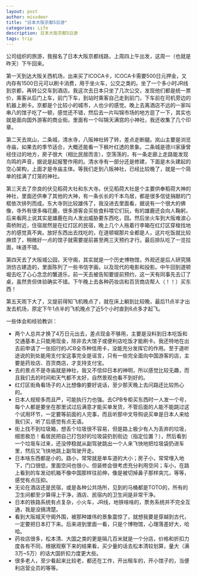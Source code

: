 ```yaml
---
layout: post
author: missdeer
title: "日本大阪京都5日游"
categories: Life
description: 日本大阪京都5日游
tags: trip
---
```


公司组织的旅游，我报名了日本大阪京都线路，上周四上午出发，这周一（也就是昨天）下午回来。

第一天到达大阪关西机场，出来买了ICOCA卡，ICOCA卡需要500日元押金，又内存有1500日元可以刷卡消费，用于坐火车，公交之类的。坐了一个多小时JR线到京都，再转公交车到酒店。我这次去日本只坐了几次公交，发现他们都是统一票价，乘客从后门上车，前门下车，到站时乘客自己走到前门，下车前在司机旁边的机器上刷卡。京都是个比较小的城市，人也少的感觉。晚上去离酒店不远的一家叫串八的馆子吃了一顿，感觉还不错，然后去一片叫锦市场的地方逛了一下，其实也就是面向国外游客的商业街。里面有一个叫锦天满宫的小神社，我还收集了几个印章。

第二天去岚山，二条城，清水寺，八阪神社转了转，差点走断腿。岚山主要是浏览寺庙，如果去的季节适合，大概还能看一下枫叶红透的景象。二条城是德川家康曾经住过的地方，房子很大（相比民居而言），空荡荡的，有一条走廊上走路能发现鸟鸣的声音，据说是起报警作用的。清水寺有一部分还是修建，下面是木头建起的空心架构，上面才是寺庙主体。等我们走到八阪神社，已经比较晚了，就是一个简单的挂满了灯笼的神社。

第三天去了奈良的伏见稻荷大社和东大寺。伏见稻荷大社是个主要供奉稻荷大神的神社，里面还供奉了其他的大神，有一条长长的千本鸟居，都是很多信徒捐献的门框依次排列而成。东大寺则比较雄伟了，我没进去里面看，据说有一个很大的佛像，寺外有很多梅花鹿，很多游客会买些食料喂它们玩，有的雄鹿还会向人鞠躬，后来看网上说其实是雄鹿在向人发出威胁要东西吃，囧。然后坐火车到大阪难波心斋桥附近，住宿居然是在红灯区的民宿，晚上几个人拖着行李箱在红灯区穿梭找地方的感觉真不爽。放好东西出去找吃的，在道顿堀那片全都是人，这片吃饭就比较麻烦了，稍微好一点的馆子就需要提前甚至两三天预约才行。最后排队吃了一览拉面，味道不错。

第四天去了大阪城公园，天守阁，其实就是一个历史博物馆，外观还是后人研究猜测仿古建造的，里面陈列了一些书信字画，以及现代的电影和投影。中午回到道顿堀去吃了心心念念的蟹道乐，前一天去被告知要提前预约，这一天有同事先去订了桌，虽然贵但体验确实不错。下午晚上去各种药妆店和百货商店帮人（！！）买东西！

第五天雨下大了，又提前得知飞机晚点了，就在床上躺到比较晚，最后11点半才出发去机场，原定下午1点半的飞机晚点了近5个小时直到6点多才起飞。

一些体会和经验教训：

- 两个人总共才换了4万日元出去，差点现金不够用，主要是没料到日本吃饭和交通基本上只能用现金，除非去大馆子或便利店吃饭才能刷卡。我还特地在出去前申请了一张招行的JCB全币种信用卡，没能充分发挥它的作用。至于道听途说的到处能用支付宝这事完全是谣言，只有一些完全面向中国游客的店，主要是药妆店、百货商店，才支持支付宝。
- 去的景点不是寺庙就是神社，我又不信仰日本的神明，所以感觉比较无趣，而且我们去的时间和天气都不太好，自然景观也看不到好的。
- 红灯区街角看场子的人比想像的要好说话，至少那天晚上去问路还比较热心的。
- 日本人规矩多而且严，可能执行力也强。去CPB专柜买东西时一人发一个号，每个人都是要坐在那里试过后满意才能买单发货，不管后面的人能不能跳过这个试用环节，一定要等前面的人完事，而且听那中文导购说买单是日本人来给我们买，听了后感觉有点无语。
- 街上找不到垃圾箱，想丢个垃圾很不容易，但是路上极少有人为丢弃的垃圾，细思极恐！看居民把自己打包好的垃圾袋扔到街边（指定位置？），然后看到一个垃圾车过来，还没停稳就从副驾驶跳出一个人来飞快地把垃圾袋扔进车里，然后又飞快地跳上副驾驶开走。
- 日本啥东西都是小的。路小，常常就是单车道的大小；房子小，常常埋入地下，门口很低，里面空间也很小，但装修会很考虑充分利用空间；车小，在路上看到的车发动机箱不像中国那样往前伸，像是被切掉鼻子那样突兀，等等，感觉有点压抑。
- 无论在酒店还是民宿，或是各种公共场所，见到的马桶都是TOTO的，所有的卫生间都至少算得上干净，酒店、民宿内的卫生间是非常干净。
- 日本的铁路系统有点复杂，小火车，JR线，地铁啥啥的，票务系统并不完全互通，我是没搞清楚。
- 看到大阪城天守阁外围，被那种雄伟的景象震惊了，就想我要是穿越到古代，一定要把日本打下来。后来进到里面一看，只是个博物馆，心理落差好大，哈哈。
- 药妆店很多，松本清、大国之类的更是隔几百米就是一个分店，价格和折扣力度各有不同，根据观察下来的结果看，买少量的话去松本清较划算，量大（满3万~5万）的话大国折扣力度更大些。
- 很多老人，至少看起来比较老，都还在工作，开出租车的，开小馆子的，当便利店营业员的等等。